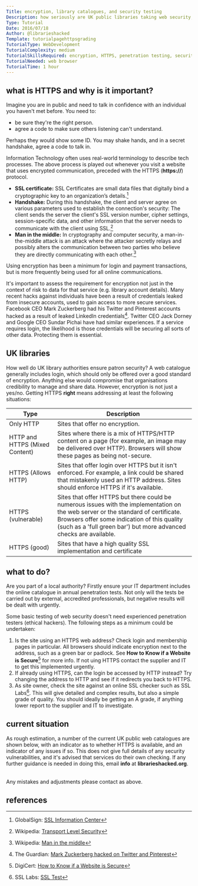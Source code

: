 ```yaml
---
Title: encryption, library catalogues, and security testing
Description: how seriously are UK public libraries taking web security, and how can it be tested?
Type: Tutorial
Date: 2016/07/18
Author: @librarieshacked
Template: tutorialpagehttpsgrading
TutorialType: WebDevelopment
TutorialComplexity: medium
TutorialSkillsRequired: encryption, HTTPS, penetration testing, security
TutorialNeeded: web browser
TutorialTime: 1 hour
---
```


## what is HTTPS and why is it important?

Imagine you are in public and need to talk in confidence with an individual you haven't met before.  You need to:

- be sure they're the right person.
- agree a code to make sure others listening can't understand.

Perhaps they would show some ID.  You may shake hands, and in a secret handshake, agree a code to talk in.

Information Technology often uses real-world terminology to describe tech processes.  The above process is played out whenever you visit a website that uses encrypted communication, preceded with the HTTPS (**https://**) protocol.

- **SSL certificate:** SSL Certificates are small data files that digitally bind a cryptographic key to an organization’s details.[^1]
- **Handshake:** During this handshake, the client and server agree on various parameters used to establish the connection's security: The client sends the server the client's SSL version number, cipher settings, session-specific data, and other information that the server needs to communicate with the client using SSL.[^2]
- **Man in the middle:** In cryptography and computer security, a man-in-the-middle attack is an attack where the attacker secretly relays and possibly alters the communication between two parties who believe they are directly communicating with each other.[^3]

Using encryption has been a minimum for login and payment transactions, but is more frequently being used for all online communications. 

It's important to assess the requirement for encryption not just in the context of risk to data for that service (e.g. library account details).  Many recent hacks against individuals have been a result of credentials leaked from insecure accounts, used to gain access to more secure services.  Facebook CEO Mark Zuckerberg had his Twitter and Pinterest accounts hacked as a result of leaked LinkedIn credentials[^4].  Twitter CEO Jack Dorney and Google CEO Sundar Pichai have had similar experiences.  If a service requires login, the likelihood is those credentials will be securing all sorts of other data.  Protecting them is essential.

## UK libraries

How well do UK library authorities ensure patron security?  A web catalogue generally includes login, which should only be offered over a good standard of encryption.  Anything else would compromise that organisations credibility to manage and share data.
However, encryption is not just a yes/no.  Getting HTTPS **right** means addressing at least the following situations:

| Type | Description |
| ---- | ----------- |
| Only HTTP | Sites that offer no encryption. |
| HTTP and HTTPS (Mixed Content) | Sites where there is a mix of HTTPS/HTTP content on a page (for example, an image may be delivered over HTTP).  Browsers will show these pages as being not-secure. |
| HTTPS (Allows HTTP) | Sites that offer login over HTTPS but it isn't enforced.  For example, a link could be shared that mistakenly used an HTTP address.  Sites should enforce HTTPS if it's available. |
| HTTPS (vulnerable) | Sites that offer HTTPS but there could be numerous issues with the implementation on the web server or the standard of certificate.  Browsers offer some indication of this quality (such as a 'full green bar') but more advanced checks are available. |
| HTTPS (good) | Sites that have a high quality SSL implementation and certificate |

## what to do?

Are you part of a local authority?  Firstly ensure your IT department includes the online catalogue in annual penetration tests.  Not only will the tests be carried out by external, accredited professionals, but negative results will be dealt with urgently.

Some basic testing of web security doesn't need experienced penetration testers (ethical hackers).  The following steps as a minimum could be undertaken:

1. Is the site using an HTTPS web address?  Check login and membership pages in particular.  All browsers should indicate encryption next to the address, such as a green bar or padlock.  See **How to Know if a Website is Secure**[^5] for more info.  If not uing HTTPS contact the supplier and IT to get this implemented urgently.
2. If already using HTTPS, can the login be accessed by HTTP instead? Try changing the address to HTTP and see if it redirects you back to HTTPS.
3. As site owner, check the site against an online SSL checker such as SSL Labs[^6].  This will give detailed and complex results, but also a simple grade of quality.  You should ideally be getting an A grade, if anything lower report to the supplier and IT to investigate.

## current situation

As rough estimation, a number of the current UK public web catalogues are shown below, with an indicator as to whether HTTPS is available, and an indicator of any issues if so.  This does not give full details of any security vulnerabilities, and it's advised that services do their own checking.  If any further guidance is needed in doing this, email **info** at **librarieshacked.org**.

<div class="table-responsive">
    <table id="tblCatalogues"></table>
</div>

Any mistakes and adjustments please contact as above.

## references

[^1]: GlobalSign: [SSL Information Center](https://www.globalsign.com/en/ssl-information-center/what-is-an-ssl-certificate/)
[^2]: Wikipedia: [Transport Level Security](https://en.wikipedia.org/wiki/Transport_Layer_Security)
[^3]: Wikipedia: [Man in the middle](https://en.wikipedia.org/wiki/Man-in-the-middle_attack)
[^4]: The Guardian: [Mark Zuckerberg hacked on Twitter and Pinterest](https://www.theguardian.com/technology/2016/jun/06/mark-zuckerberg-hacked-on-twitter-and-pinterest)
[^5]: DigiCert: [How to Know if a Website is Secure](https://blog.digicert.com/buy-site-know-website-secure/)
[^6]: SSL Labs: [SSL Test](https://www.ssllabs.com/ssltest/)

